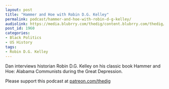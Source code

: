 ```yaml
---
layout: post
title: "Hammer and Hoe with Robin D.G. Kelley"
permalink: podcast/hammer-and-hoe-with-robin-d-g-kelley/
audiolink: https://media.blubrry.com/thedig/content.blubrry.com/thedig/The_Dig-EP_306-Kelley.mp3
post_id: 1960
categories: 
- Black Politics
- US History
tags: 
- Robin D.G. Kelley
---
```


Dan interviews historian Robin D.G. Kelley on his classic book 
Hammer and Hoe: Alabama Communists during the Great Depression.

Please support this podcast at [patreon.com/thedig](patreon.com/thedig)